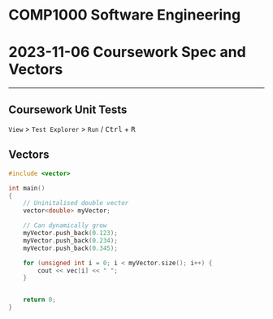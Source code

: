 # COMP1000 Software Engineering
# 2023-11-06 Coursework Spec and Vectors

---

## Coursework Unit Tests

`View` > `Test Explorer` > `Run` / <kbd>Ctrl</kbd> + <kbd>R</kbd>

## Vectors

```cpp
#include <vector>
```
```cpp
int main()
{
    // Uninitalised double vector
    vector<double> myVector;

    // Can dynamically grow
    myVector.push_back(0.123);
    myVector.push_back(0.234);
    myVector.push_back(0.345);

    for (unsigned int i = 0; i < myVector.size(); i++) {
        cout << vec[i] << " ";
    } 


    return 0;
}
```